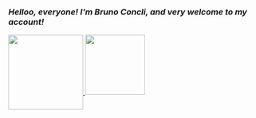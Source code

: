 ### <b><i>Helloo, everyone! I'm Bruno Concli, and very welcome to my account!</i></b>

<div>
  <a href="https://github.com/brunoconcli">
    <img height="150em" align="top" src="https://github-readme-stats.vercel.app/api?username=brunoconcli&show_icons=true&theme=ocean_dark&include_all_commits=true&count_private=true"/>
  </a>
  <a href="https://github.com/brunoconcli/brunoconcli">
    <img height="120em" align="bottom" src="https://github-readme-stats.vercel.app/api/pin/?username=brunoconcli&repo=brunoconcli&theme=ocean_dark" />
  </a>
  <!--<img height="180em" src="https://github-readme-stats.vercel.app/api/top-langs/?username=brunoconcli&layout=compact&langs_count=7&theme=dracula"/> -->
</div>
